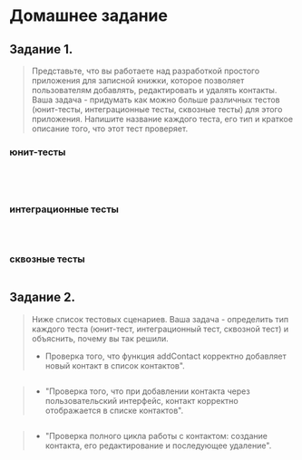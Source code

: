 # Домашнее задание

## Задание 1.

> Представьте, что вы работаете над разработкой простого приложения для записной книжки,
> которое позволяет пользователям добавлять, редактировать и удалять контакты.
> Ваша задача - придумать как можно больше различных тестов (юнит-тесты, интеграционные тесты,
> сквозные тесты) для этого приложения. Напишите название каждого теста, его тип и краткое описание того,
> что этот тест проверяет.

### юнит-тесты

```

```

```

```

```

```

```

```

### интеграционные тесты

```

```

```

```

```

```

### сквозные тесты

```

```

## Задание 2.

> Ниже список тестовых сценариев. Ваша задача - определить тип каждого теста (юнит-тест,
> интеграционный тест, сквозной тест) и объяснить, почему вы так решили.
>
> - Проверка того, что функция addContact корректно добавляет новый контакт в список контактов".

```

```

> - "Проверка того, что при добавлении контакта через пользовательский интерфейс, контакт корректно отображается в списке контактов".

```

```

> - "Проверка полного цикла работы с контактом: создание контакта, его редактирование и последующее удаление".

```

```
